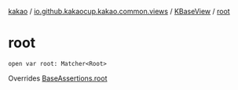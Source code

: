 [kakao](../../index.md) / [io.github.kakaocup.kakao.common.views](../index.md) / [KBaseView](index.md) / [root](./root.md)

# root

`open var root: Matcher<Root>`

Overrides [BaseAssertions.root](../../io.github.kakaocup.kakao.common.assertions/-base-assertions/root.md)

